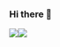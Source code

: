 ### Hi there 👋

<div style="display: flex; flex-direction: row; align-items: flex-start; justify-content: flex-start">
 <img class="img" src="https://github-readme-stats.vercel.app/api?username=RhysDevalckeneer2" />
 <img class="img" src="https://github-readme-stats.vercel.app/api/top-langs/?username=RhysDevalckeneer" />
</div>

<!--
**RhysDevalckeneer2/RhysDevalckeneer2** is a ✨ _special_ ✨ repository because its `README.md` (this file) appears on your GitHub profile.

Here are some ideas to get you started:

- 🔭 I’m currently working on ...
- 🌱 I’m currently learning ...
- 👯 I’m looking to collaborate on ...
- 🤔 I’m looking for help with ...
- 💬 Ask me about ...
- 📫 How to reach me: ...
- 😄 Pronouns: ...
- ⚡ Fun fact: ...
-->
